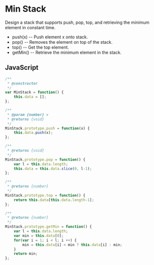 # Min Stack
Design a stack that supports push, pop, top, and retrieving the minimum element in constant time.

+ push(x) -- Push element x onto stack.
+ pop() -- Removes the element on top of the stack.
+ top() -- Get the top element.
+ getMin() -- Retrieve the minimum element in the stack.

## JavaScript

``` javascript
/**
 * @constructor
 */
var MinStack = function() {
    this.data = [];
};

/**
 * @param {number} x
 * @returns {void}
 */
MinStack.prototype.push = function(x) {
    this.data.push(x);
};

/**
 * @returns {void}
 */
MinStack.prototype.pop = function() {
    var l = this.data.length;
    this.data = this.data.slice(0, l-1);
};

/**
 * @returns {number}
 */
MinStack.prototype.top = function() {
    return this.data[this.data.length-1];
};

/**
 * @returns {number}
 */
MinStack.prototype.getMin = function() {
    var l = this.data.length;
    var min = this.data[0];
    for(var i = 1; i < l; i ++) {
        min = this.data[i] < min ? this.data[i] : min;
    }
    return min;
};
```
